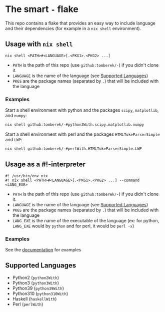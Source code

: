 # The smart `-` flake

This repo contains a flake that provides an easy way to include language and their dependencies (for example in a `nix shell` environment).


## Usage with `nix shell`

```plain
nix shell <PATH>#<LANGUAGE>[.<PKG1>.<PKG2> ...]
```

- `PATH` is the path of this repo (use `github:tomberek/-`) if you didn't clone it.
- `LANGUAGE` is the name of the language (see [Supported Languages](#supported-languages))
- `PKGS` are the package names (separated by `.`) that will be included with the language

### Examples

Start a shell environment with python and the packages `scipy`, `matplotlib`, and `numpy`:
```sh
nix shell github:tomberek/-#python3With.scipy.matplotlib.numpy
```

Start a shell environment with perl and the packages `HTMLTokeParserSimple` and `LWP`:
```sh
nix shell github:tomberek/-#perlWith.HTMLTokeParserSimple.LWP
```



## Usage as a #!-interpreter

```plain
#! /usr/bin/env nix
#! nix shell <PATH>#<LANGUAGE>[.<PKG1>.<PKG2> ...] --command <LANG_EXE>
```

- `PATH` is the path of this repo (use `github:tomberek/-`) if you didn't clone it.
- `LANGUAGE` is the name of the language (see [Supported Languages](#supported-languages))
- `PKGS` are the package names (separated by `.`) that will be included with the language
- `LANG_EXE` is the name of the executable of the language (ex: for python, `LANG_EXE` would by `python` and for perl, it would be `perl -x`)

### Examples

See the [documentation](https://nixos.org/manual/nix/stable/command-ref/new-cli/nix3-shell) for examples

## Supported Languages

- Python2 (`python2With`)
- Python3 (`python3With`)
- Python39 (`python39With`)
- Python310 (`python310With`)
- Haskell (`haskellWith`)
- Perl (`perlWith`)

